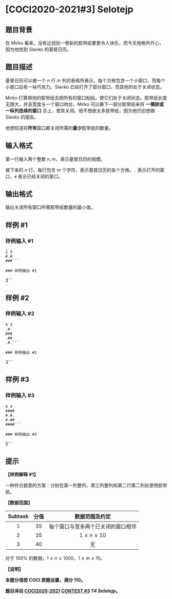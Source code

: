 # [COCI2020-2021#3] Selotejp

## 题目背景

在 Mirko 看来，没有比找到一卷新的胶带纸要更令人快乐，而今天他格外开心，因为他找到 Slavko 的基督日历。

## 题目描述

基督日历可以被一个 $n$ 行 $m$ 列的表格所表示。每个方格包含一个小窗口，而每个小窗口后有一块巧克力。Slavko 已经打开了部分窗口，而其他的处于关闭状态。

Mirko 打算用他的胶带纸去把所有的窗口粘贴，使它们处于关闭状态。胶带纸长度无限大，并且宽度与一个窗口吻合。Mirko 可以撕下一部分胶带纸来将 **一横排或一纵列连续的窗口** 合上，使其关闭。他不想放太多胶带纸，因为他仍旧想做 Slavko 的朋友。

他想知道将**所有**窗口都关闭所需的**最少**胶带纸的数量。

## 输入格式

第一行输入两个整数 $n,m$，表示基督日历的规模。

接下来的 $n$ 行，每行包含 $m$ 个字符，表示基督日历的各个方格。`.` 表示打开的窗口，`#` 表示已经关闭的窗口。

## 输出格式

输出关闭所有窗口所需胶带纸数量的最小值。

## 样例 #1

### 样例输入 #1
```
2 3
#.#
###```

### 样例输出 #1

```
3```

## 样例 #2

### 样例输入 #2
```
4 3
.#.
###
.##
.#.```

### 样例输出 #2

```
3```

## 样例 #3

### 样例输入 #3
```
4 4
####
#.#.
#.##
####```

### 样例输出 #3

```
5```

## 提示

**【样例解释 #1】**

一种符合题意的方案：分别在第一列整列、第三列整列和第二行第二列处使用胶带纸。

**【数据范围】**

| Subtask | 分值 | 数据范围及约定 |
| :----------: | :----------: | :----------: |
| $1$ | $35$ | 每个窗口与至多两个已关闭的窗口相邻 |
| $2$ | $35$ | $1 \le n \le 10$ |
| $3$ | $40$ | 无 |

对于 $100\%$ 的数据，$1 \le n \le 1000$，$1 \le m \le 10$。

**【说明】**

**本题分值按 COCI 原题设置，满分 $110$。**

**题目译自 [COCI2020-2021](https://hsin.hr/coci/) [CONTEST #3](https://hsin.hr/coci/contest3_tasks.pdf)  _T4 Selotejp_。**
